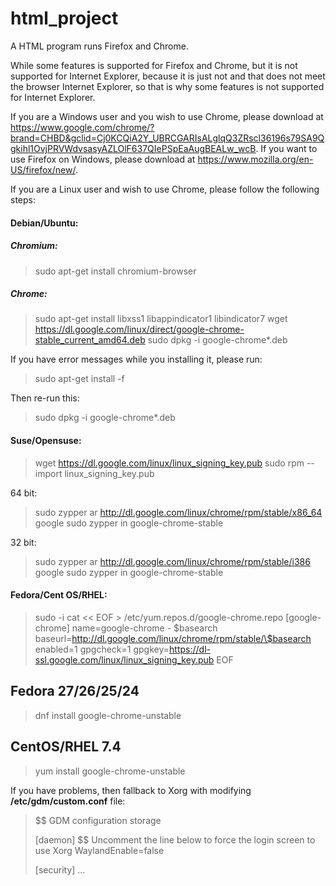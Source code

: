 # html_project
A HTML program runs Firefox and Chrome.

While some features is supported for Firefox and Chrome, but it is not supported for Internet Explorer, because it is just not and that does not meet the browser Internet Explorer, so that is why some features is not supported for Internet Explorer.

If you are a Windows user and you wish to use Chrome, please download at https://www.google.com/chrome/?brand=CHBD&gclid=Cj0KCQiA2Y_UBRCGARIsALglqQ3ZRscl36196s79SA9Qgkihl1OvjPRVWdvsasyAZLOlF637QIePSpEaAugBEALw_wcB. If you want to use Firefox on Windows, please download at https://www.mozilla.org/en-US/firefox/new/.


If you are a Linux user and wish to use Chrome, please follow the following steps:
#### Debian/Ubuntu:
##### Chromium:
> sudo apt-get install chromium-browser

##### Chrome:
> sudo apt-get install libxss1 libappindicator1 libindicator7
> wget https://dl.google.com/linux/direct/google-chrome-stable_current_amd64.deb
> sudo dpkg -i google-chrome*.deb

If you have error messages while you installing it, please run:

> sudo apt-get install -f

Then re-run this:

> sudo dpkg -i google-chrome*.deb
#### Suse/Opensuse:
> wget https://dl.google.com/linux/linux_signing_key.pub
> sudo rpm --import linux_signing_key.pub

64 bit:
> sudo zypper ar http://dl.google.com/linux/chrome/rpm/stable/x86_64 google
> sudo zypper in google-chrome-stable

32 bit:
> sudo zypper ar http://dl.google.com/linux/chrome/rpm/stable/i386 google
> sudo zypper in  google-chrome-stable
#### Fedora/Cent OS/RHEL:
> sudo -i
> cat << EOF > /etc/yum.repos.d/google-chrome.repo
[google-chrome]
name=google-chrome - \$basearch
baseurl=http://dl.google.com/linux/chrome/rpm/stable/\$basearch
enabled=1
gpgcheck=1
gpgkey=https://dl-ssl.google.com/linux/linux_signing_key.pub
EOF

## Fedora 27/26/25/24
> dnf install google-chrome-unstable

## CentOS/RHEL 7.4
> yum install google-chrome-unstable

If you have problems, then fallback to Xorg with modifying **/etc/gdm/custom.conf** file:

> $$ GDM configuration storage
>
> [daemon]
> $$ Uncomment the line below to force the login screen to use Xorg
> WaylandEnable=false
>
> [security]
> ...
